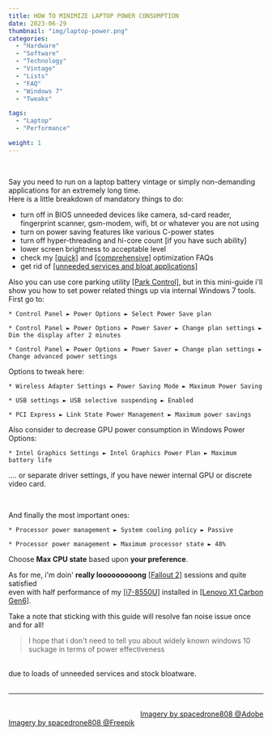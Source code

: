 ```yaml
---
title: HOW TO MINIMIZE LAPTOP POWER CONSUMPTION
date: 2023-06-29
thumbnail: "img/laptop-power.png"
categories:
  - "Hardware"
  - "Software"
  - "Technology"
  - "Vintage"
  - "Lists"
  - "FAQ"
  - "Windows 7"
  - "Tweaks"

tags:
  - "Laptop"
  - "Performance"

weight: 1
---
```


<br>

Say you need to run on a laptop battery vintage or simply non-demanding applications for an extremely long time.
<br>
Here is a little breakdown of mandatory things to do:

* turn off in BIOS unneeded devices like camera, sd-card reader, fingerprint scanner, gsm-modem, wifi, bt or whatever you are not using
* turn on power saving features like various C-power states
* turn off hyper-threading and hi-core count [if you have such ability]
* lower screen brightness to acceptable level 
* check my [[quick]](https://trackerninja.codeberg.page/post/mandatory-steps-to-optimize-newly-installed-windows-7) and [[comprehensive]](https://trackerninja.codeberg.page/post/comprehensive-windows-7-faq-plus-catalog-of-previous-links-related-to-tweaking) optimization FAQs
* get rid of [[unneeded services and bloat applications]](https://trackerninja.codeberg.page/post/remove-telemetry-spying-updates-on-windows-7)

Also you can use core parking utility [[Park Control]](https://bitsum.com/parkcontrol), but in this mini-guide i'll show you how to set power related things up 
via internal Windows 7 tools. 
<br>
First go to:

```
* Control Panel ► Power Options ► Select Power Save plan
```
```
* Control Panel ► Power Options ► Power Saver ► Change plan settings ► Dim the display after 2 minutes
```
```
* Control Panel ► Power Options ► Power Saver ► Change plan settings ► Change advanced power settings
```

Options to tweak here:

```
* Wireless Adapter Settings ► Power Saving Mode ► Maximum Power Saving
```
```
* USB settings ► USB selective suspending ► Enabled
```
```
* PCI Express ► Link State Power Management ► Maximum power savings
```

Also consider to decrease GPU power consumption in Windows Power Options: 

```
* Intel Graphics Settings ► Intel Graphics Power Plan ► Maximum battery life
```

.... or separate driver settings, if you have newer internal GPU or discrete video card.  

<br>

And finally the most important ones:

```
* Processor power management ► System cooling policy ► Passive
```
```
* Processor power management ► Maximum processor state ► 48%
```

Choose **Max CPU state** based upon **your preference**.

As for me, i'm doin' **really looooooooong** [[Fallout 2]](https://trackerninja.codeberg.page/post/how-to-play-classic-fallout-2-to-get-the-most-out-of-it-in-2023) sessions and quite satisfied 
<br>
even with half performance of my [[i7-8550U]](https://technical.city/en/cpu/Core-i7-8550U) installed in [[Lenovo X1 Carbon Gen6]](https://trackerninja.codeberg.page/post/lenovo-x1-carbon-6th-generation-brief-review).


<div class="demo_line">

Take a note that sticking with this guide will resolve fan noise issue once and for all!

</div>


> I hope that i don't need to tell you about widely known windows 10 suckage in terms of power effectiveness 
<br>
due to loads of unneeded services and stock bloatware.


<br>
<br>

<hr>

<div class="demo_line_two_stock_links">

<p style="text-align:right; margin-bottom: 0;">
<br>
<a href="https://stock.adobe.com/contributor/204789995/spacedrone808" target="_blank">Imagery by spacedrone808 @Adobe </a></p>
<a href="https://www.freepik.com/author/spacedrone808" target="_blank">Imagery by spacedrone808 @Freepik </a></p>

</div>